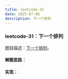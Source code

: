 ```yaml
---
title: leetcode-31
date: 2025-07-06
description: 下一个排列
---
```


### leetcode-31：下一个排列

题目描述：[下一个排列](https://leetcode.cn/problems/next-permutation/description/)。

#### 解题思路：



#### 实现：

